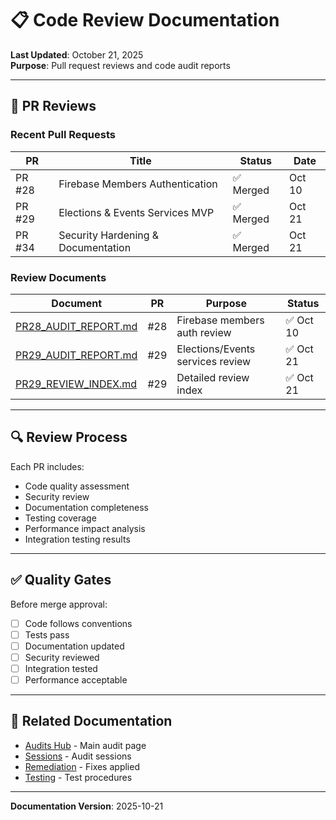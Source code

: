 # 📋 Code Review Documentation

**Last Updated**: October 21, 2025  
**Purpose**: Pull request reviews and code audit reports

---

## 📖 PR Reviews

### Recent Pull Requests

| PR | Title | Status | Date |
|----|-------|--------|------|
| PR #28 | Firebase Members Authentication | ✅ Merged | Oct 10 |
| PR #29 | Elections & Events Services MVP | ✅ Merged | Oct 21 |
| PR #34 | Security Hardening & Documentation | ✅ Merged | Oct 21 |

### Review Documents

| Document | PR | Purpose | Status |
|----------|----|---------|----|
| [PR28_AUDIT_REPORT.md](./PR28_AUDIT_REPORT.md) | #28 | Firebase members auth review | ✅ Oct 10 |
| [PR29_AUDIT_REPORT.md](./PR29_AUDIT_REPORT.md) | #29 | Elections/Events services review | ✅ Oct 21 |
| [PR29_REVIEW_INDEX.md](./PR29_REVIEW_INDEX.md) | #29 | Detailed review index | ✅ Oct 21 |

---

## 🔍 Review Process

Each PR includes:
- Code quality assessment
- Security review
- Documentation completeness
- Testing coverage
- Performance impact analysis
- Integration testing results

---

## ✅ Quality Gates

Before merge approval:
- [ ] Code follows conventions
- [ ] Tests pass
- [ ] Documentation updated
- [ ] Security reviewed
- [ ] Integration tested
- [ ] Performance acceptable

---

## 🔗 Related Documentation

- [Audits Hub](../INDEX.md) - Main audit page
- [Sessions](../sessions/INDEX.md) - Audit sessions
- [Remediation](../remediation/INDEX.md) - Fixes applied
- [Testing](../../testing/INDEX.md) - Test procedures

---

**Documentation Version**: 2025-10-21
